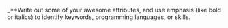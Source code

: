 _**Write out some of your awesome attributes, and use emphasis (like bold or italics) to identify keywords, programming languages, or skills. 
